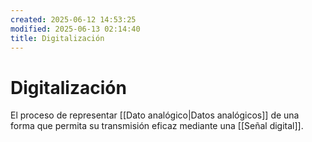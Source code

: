 ```yaml
---
created: 2025-06-12 14:53:25
modified: 2025-06-13 02:14:40
title: Digitalización
---
```


# Digitalización

El proceso de representar [[Dato analógico|Datos analógicos]] de una forma que permita su transmisión eficaz mediante una [[Señal digital]].

